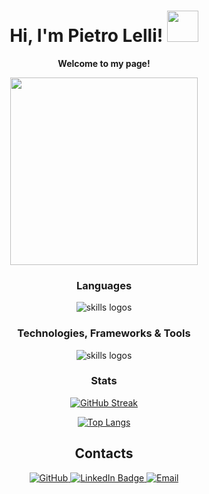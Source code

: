 <h1 align="center">
  Hi, I'm Pietro Lelli!     
  <img src="https://media.giphy.com/media/v1.Y2lkPTc5MGI3NjExdHdpZWVodm1md3RiYmpyMGNlZXJpNWd6aGFqaXdvc3dvaWZxdDBtMiZlcD12MV9pbnRlcm5hbF9naWZfYnlfaWQmY3Q9cw/xT9Igoe79R16unU7cc/giphy.gif" width="50"/> 
</h1>

<p align="center">
  <b>Welcome to my page!</b>
</p>

<div align="center">
  <img src="https://media.giphy.com/media/v1.Y2lkPTc5MGI3NjExZnRhcjRzM242enVvN3dhZ3NicGxpNDh6djJ0dWk4bDRtZHd6MWFjZyZlcD12MV9pbnRlcm5hbF9naWZfYnlfaWQmY3Q9Zw/qgQUggAC3Pfv687qPC/giphy.gif" height="300"/>
</div>

<h3 align="center">Languages</h3>

<p align="center">
  <img src="https://skillicons.dev/icons?i=javascript,html,css,java,scala,c,cpp,cs,py,php,latex,md,gherkin" alt="skills logos" />
</p>

<h3 align="center">Technologies, Frameworks & Tools</h3>

<p align="center">
  <img src="https://skillicons.dev/icons?i=androidstudio,nodejs,expressjs,vuejs,docker,git,github,githubactions,gitlab,jest,react,postman,figma,bootstrap,firebase, idea, discord, mongodb, notion, " alt="skills logos" />
</p>

<h3 align="center">Stats</h3>

<p align="center">
  <a href="https://streak-stats.demolab.com/?user=PietroLelli&theme=dark">
    <img src="https://streak-stats.demolab.com/?user=PietroLelli&theme=dark" alt="GitHub Streak" />
  </a>
</p>

<p align="center">
  <a href="https://github.com/anuraghazra/github-readme-stats">
    <img src="https://github-readme-stats.vercel.app/api/top-langs/?username=PietroLelli&langs_count=30&theme=dracula&bg_color=135,0F2027,203A43,2C5364&layout=compact" alt="Top Langs" />
  </a>
</p>

<h2 align="center">Contacts</h2>

<div align="center" id="badges">
  <a href="https://github.com/PietroLelli">
    <img alt="GitHub" src="https://img.shields.io/badge/-Github-181717?style=for-the-badge&logo=github&logoColor=white" />
  </a> 
  <a href="https://www.linkedin.com/in/pietro-lelli/">
    <img src="https://img.shields.io/badge/LinkedIn-blue?style=for-the-badge&logo=linkedin&logoColor=white" alt="LinkedIn Badge"/>
  </a>
  <a href="mailto:pietro.lelli00@gmail.com">
    <img alt="Email" src="https://img.shields.io/badge/-Email-D14836?style=for-the-badge&logo=gmail&logoColor=white" />
  </a>  
</div>
